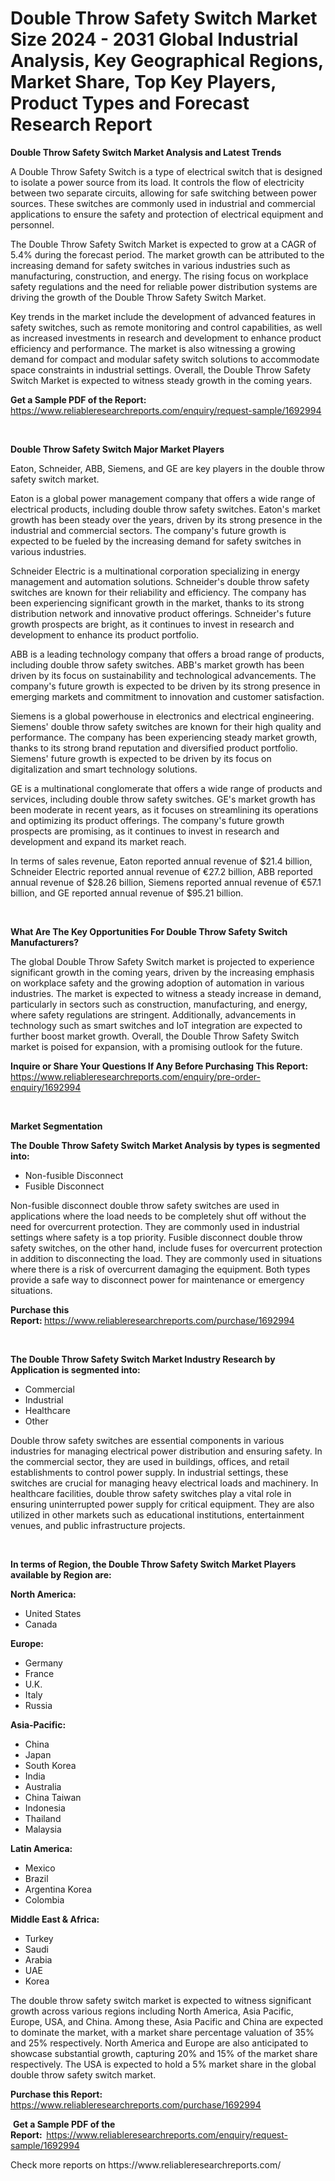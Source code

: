 <p><h1>Double Throw Safety Switch Market Size 2024 - 2031 Global Industrial Analysis, Key Geographical Regions, Market Share, Top Key Players, Product Types and Forecast Research Report</h1></p><p><strong>Double Throw Safety Switch Market Analysis and Latest Trends</strong></p>
<p><p>A Double Throw Safety Switch is a type of electrical switch that is designed to isolate a power source from its load. It controls the flow of electricity between two separate circuits, allowing for safe switching between power sources. These switches are commonly used in industrial and commercial applications to ensure the safety and protection of electrical equipment and personnel.</p><p>The Double Throw Safety Switch Market is expected to grow at a CAGR of 5.4% during the forecast period. The market growth can be attributed to the increasing demand for safety switches in various industries such as manufacturing, construction, and energy. The rising focus on workplace safety regulations and the need for reliable power distribution systems are driving the growth of the Double Throw Safety Switch Market.</p><p>Key trends in the market include the development of advanced features in safety switches, such as remote monitoring and control capabilities, as well as increased investments in research and development to enhance product efficiency and performance. The market is also witnessing a growing demand for compact and modular safety switch solutions to accommodate space constraints in industrial settings. Overall, the Double Throw Safety Switch Market is expected to witness steady growth in the coming years.</p></p>
<p><strong>Get a Sample PDF of the Report:&nbsp;</strong> <a href="https://www.reliableresearchreports.com/enquiry/request-sample/1692994">https://www.reliableresearchreports.com/enquiry/request-sample/1692994</a></p>
<p>&nbsp;</p>
<p><strong>Double Throw Safety Switch Major Market Players</strong></p>
<p><p>Eaton, Schneider, ABB, Siemens, and GE are key players in the double throw safety switch market. </p><p>Eaton is a global power management company that offers a wide range of electrical products, including double throw safety switches. Eaton's market growth has been steady over the years, driven by its strong presence in the industrial and commercial sectors. The company's future growth is expected to be fueled by the increasing demand for safety switches in various industries.</p><p>Schneider Electric is a multinational corporation specializing in energy management and automation solutions. Schneider's double throw safety switches are known for their reliability and efficiency. The company has been experiencing significant growth in the market, thanks to its strong distribution network and innovative product offerings. Schneider's future growth prospects are bright, as it continues to invest in research and development to enhance its product portfolio.</p><p>ABB is a leading technology company that offers a broad range of products, including double throw safety switches. ABB's market growth has been driven by its focus on sustainability and technological advancements. The company's future growth is expected to be driven by its strong presence in emerging markets and commitment to innovation and customer satisfaction.</p><p>Siemens is a global powerhouse in electronics and electrical engineering. Siemens' double throw safety switches are known for their high quality and performance. The company has been experiencing steady market growth, thanks to its strong brand reputation and diversified product portfolio. Siemens' future growth is expected to be driven by its focus on digitalization and smart technology solutions.</p><p>GE is a multinational conglomerate that offers a wide range of products and services, including double throw safety switches. GE's market growth has been moderate in recent years, as it focuses on streamlining its operations and optimizing its product offerings. The company's future growth prospects are promising, as it continues to invest in research and development and expand its market reach.</p><p>In terms of sales revenue, Eaton reported annual revenue of $21.4 billion, Schneider Electric reported annual revenue of €27.2 billion, ABB reported annual revenue of $28.26 billion, Siemens reported annual revenue of €57.1 billion, and GE reported annual revenue of $95.21 billion.</p></p>
<p>&nbsp;</p>
<p><strong>What Are The Key Opportunities For Double Throw Safety Switch Manufacturers?</strong></p>
<p><p>The global Double Throw Safety Switch market is projected to experience significant growth in the coming years, driven by the increasing emphasis on workplace safety and the growing adoption of automation in various industries. The market is expected to witness a steady increase in demand, particularly in sectors such as construction, manufacturing, and energy, where safety regulations are stringent. Additionally, advancements in technology such as smart switches and IoT integration are expected to further boost market growth. Overall, the Double Throw Safety Switch market is poised for expansion, with a promising outlook for the future.</p></p>
<p><strong>Inquire or Share Your Questions If Any Before Purchasing This Report:</strong> <a href="https://www.reliableresearchreports.com/enquiry/pre-order-enquiry/1692994">https://www.reliableresearchreports.com/enquiry/pre-order-enquiry/1692994</a></p>
<p>&nbsp;</p>
<p><strong>Market Segmentation</strong></p>
<p><strong>The Double Throw Safety Switch Market Analysis by types is segmented into:</strong></p>
<p><ul><li>Non-fusible Disconnect</li><li>Fusible Disconnect</li></ul></p>
<p><p>Non-fusible disconnect double throw safety switches are used in applications where the load needs to be completely shut off without the need for overcurrent protection. They are commonly used in industrial settings where safety is a top priority. Fusible disconnect double throw safety switches, on the other hand, include fuses for overcurrent protection in addition to disconnecting the load. They are commonly used in situations where there is a risk of overcurrent damaging the equipment. Both types provide a safe way to disconnect power for maintenance or emergency situations.</p></p>
<p><strong>Purchase this Report:&nbsp;</strong><a href="https://www.reliableresearchreports.com/purchase/1692994">https://www.reliableresearchreports.com/purchase/1692994</a></p>
<p>&nbsp;</p>
<p><strong>The Double Throw Safety Switch Market Industry Research by Application is segmented into:</strong></p>
<p><ul><li>Commercial</li><li>Industrial</li><li>Healthcare</li><li>Other</li></ul></p>
<p><p>Double throw safety switches are essential components in various industries for managing electrical power distribution and ensuring safety. In the commercial sector, they are used in buildings, offices, and retail establishments to control power supply. In industrial settings, these switches are crucial for managing heavy electrical loads and machinery. In healthcare facilities, double throw safety switches play a vital role in ensuring uninterrupted power supply for critical equipment. They are also utilized in other markets such as educational institutions, entertainment venues, and public infrastructure projects.</p></p>
<p>&nbsp;</p>
<p><strong>In terms of Region, the Double Throw Safety Switch Market Players available by Region are:</strong></p>
<p>
    <p> <strong> North America: </strong>
        <ul>
            <li>United States</li>
            <li>Canada</li>
        </ul>
        </p> 
    <p> <strong> Europe: </strong>
        <ul>
            <li>Germany</li>
            <li>France</li>
            <li>U.K.</li>
            <li>Italy</li>
            <li>Russia</li>
        </ul>
        </p> 
    <p> <strong> Asia-Pacific: </strong>
        <ul>
            <li>China</li>
            <li>Japan</li>
            <li>South Korea</li>
            <li>India</li>
            <li>Australia</li>
            <li>China Taiwan</li>
            <li>Indonesia</li>
            <li>Thailand</li>
            <li>Malaysia</li>
        </ul>
        </p> 
    <p> <strong> Latin America: </strong>
        <ul>
            <li>Mexico</li>
            <li>Brazil</li>
            <li>Argentina Korea</li>
            <li>Colombia</li>
        </ul>
        </p> 
    <p> <strong> Middle East & Africa: </strong>
        <ul>
            <li>Turkey</li>
            <li>Saudi</li>
            <li>Arabia</li>
            <li>UAE</li>
            <li>Korea</li>
        </ul>
    </p>
    </p>
<p><p>The double throw safety switch market is expected to witness significant growth across various regions including North America, Asia Pacific, Europe, USA, and China. Among these, Asia Pacific and China are expected to dominate the market, with a market share percentage valuation of 35% and 25% respectively. North America and Europe are also anticipated to showcase substantial growth, capturing 20% and 15% of the market share respectively. The USA is expected to hold a 5% market share in the global double throw safety switch market.</p></p>
<p><strong>Purchase this Report: </strong><a href="https://www.reliableresearchreports.com/purchase/1692994">https://www.reliableresearchreports.com/purchase/1692994</a></p>
<p>&nbsp;<strong>Get a Sample PDF of the Report:&nbsp;&nbsp;</strong><a href="https://www.reliableresearchreports.com/enquiry/request-sample/1692994">https://www.reliableresearchreports.com/enquiry/request-sample/1692994</a></p>
<p><strong></strong></p>
<p>Check more reports on https://www.reliableresearchreports.com/</p>
